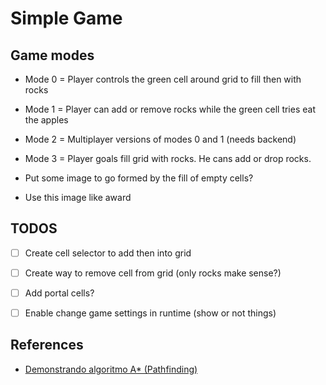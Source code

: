 # Simple Game

## Game modes
- Mode 0 = Player controls the green cell around grid to fill then with rocks
- Mode 1 = Player can add or remove rocks while the green cell tries eat the apples
- Mode 2 = Multiplayer versions of modes 0 and 1 (needs backend)
- Mode 3 = Player goals fill grid with rocks. He cans add or drop rocks.

- Put some image to go formed by the fill of empty cells?
- Use this image like award

## TODOS
- [ ] Create cell selector to add then into grid
- [ ] Create way to remove cell from grid (only rocks make sense?)
- [ ] Add portal cells?
- [ ] Enable change game settings in runtime (show or not things)


## References
- [Demonstrando algoritmo A* (Pathfinding)](https://youtu.be/s29WpBi2exw)

